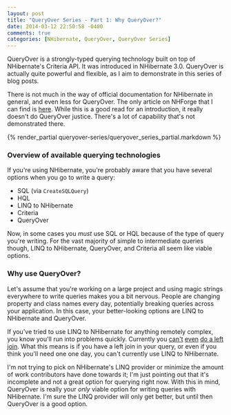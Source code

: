 ```yaml
---
layout: post
title: "QueryOver Series - Part 1: Why QueryOver?"
date: 2014-03-12 22:50:58 -0400
comments: true
categories: [NHibernate, QueryOver, QueryOver Series]
---
```


QueryOver is a strongly-typed querying technology built on top of NHibernate's Criteria API. It was introduced in NHibernate 3.0. QueryOver is actually quite powerful and flexible, as I aim to demonstrate in this series of blog posts.

There is not much in the way of official documentation for NHibernate in general, and even less for QueryOver. The only article on NHForge that I can find is [here](http://nhforge.org/blogs/nhibernate/archive/2009/12/17/queryover-in-nh-3-0.aspx). While this is a good read for an introduction, it really doesn't do QueryOver justice. There's a lot of capability that's not demonstrated there.
<!-- more -->

{% render_partial queryover-series/queryover_series_partial.markdown %}

### Overview of available querying technologies

If you're using NHibernate, you're probably aware that you have several options when you go to write a query:

* SQL (via `CreateSQLQuery`)
* HQL
* LINQ to NHibernate
* Criteria
* QueryOver

Now, in some cases you _must_ use SQL or HQL because of the type of query you're writing. For the vast majority of simple to intermediate queries though, LINQ to NHibernate, QueryOver, and Criteria all seem like viable options. 

### Why use QueryOver?

Let's assume that you're working on a large project and using magic strings everywhere to write queries makes you a bit nervous. People are changing property and class names every day, potentially breaking queries across your application. In this case, your better-looking options are LINQ to NHibernate and QueryOver.

If you've tried to use LINQ to NHibernate for anything remotely complex, you know you'll run into problems quickly. Currently you [can't](http://stackoverflow.com/q/15590021/497356) [even](http://stackoverflow.com/q/13624959/497356) [do a left join](https://nhibernate.jira.com/browse/NH-2379). What this means is if you have a left join in your query, or even if you think you'll need one one day, you can't currently use LINQ to NHibernate.

I'm not trying to pick on NHibernate's LINQ provider or minimize the amount of work contributors have done towards it; I'm just pointing out that it's incomplete and not a great option for querying right now. With this in mind, QueryOver is really your *only* viable option for writing queries with NHibernate. I'm sure the LINQ provider will only get better, but until then QueryOver is a good option.

